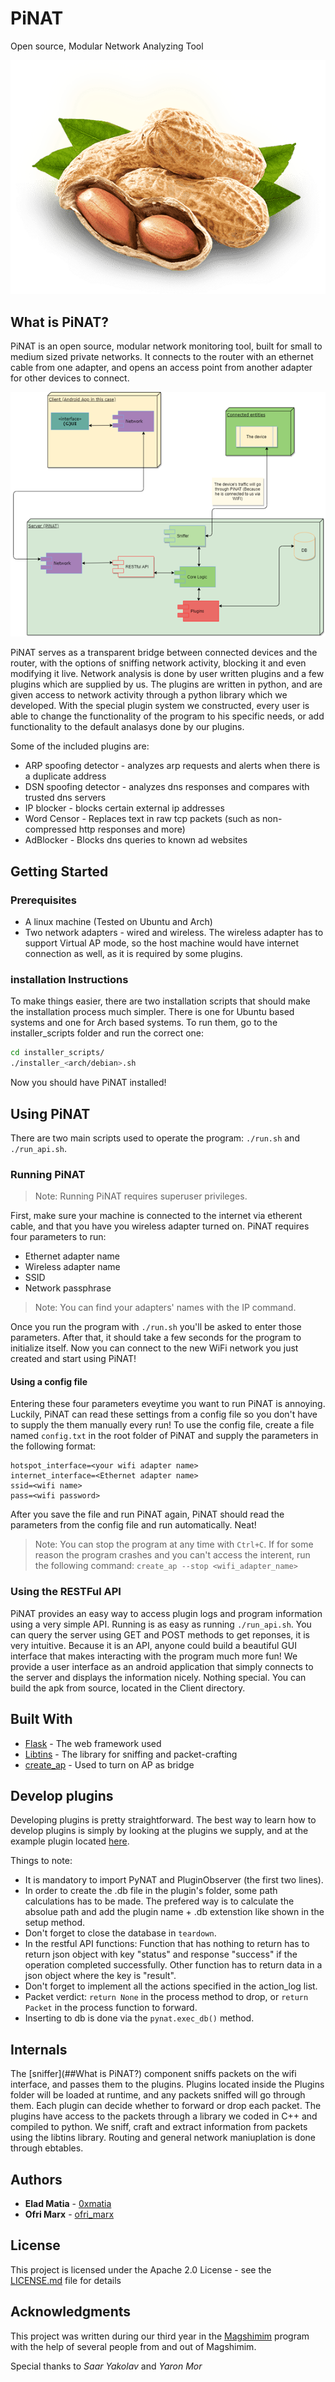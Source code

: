 # PiNAT

Open source, Modular Network Analyzing Tool

![pinat](Resources/peanut.png?raw=true)

## What is PiNAT?

PiNAT is an open source, modular network monitoring tool, built for small to 
medium sized private networks. It connects to the router with an ethernet cable 
from one adapter, and opens an access point from another adapter for other devices
to connect. 

![struct](Resources/TopLevel.png?raw=true)

PiNAT serves as a transparent bridge between connected devices and the router, 
with the options of sniffing network activity, blocking it and even modifying it
live. Network analysis is done by user written plugins and a few plugins which 
are supplied by us. The plugins are written in python, and are given access to 
network activity through a python library which we developed. With the special 
plugin system we constructed, every user is able to change the functionality of 
the program to his specific needs, or add functionality to the default analasys 
done by our plugins.

Some of the included plugins are:
*  ARP spoofing detector - analyzes arp requests and alerts when there is a
duplicate address
*  DSN spoofing detector - analyzes dns responses and compares with trusted dns
servers
*  IP blocker - blocks certain external ip addresses
*  Word Censor - Replaces text in raw tcp packets (such as non-compressed http responses and more)
*  AdBlocker - Blocks dns queries to known ad websites

## Getting Started

### Prerequisites

* A linux machine (Tested on Ubuntu and Arch)
* Two network adapters - wired and wireless. The wireless adapter has to support Virtual AP mode, so the host machine would have internet connection as well, as it is required by some plugins.

### installation Instructions

To make things easier, there are two installation scripts that should make the installation process much simpler. There is one for Ubuntu based systems and one for Arch based systems.
To run them, go to the installer_scripts folder and run the correct one:

```bash
cd installer_scripts/
./installer_<arch/debian>.sh
```

Now you should have PiNAT installed!

## Using PiNAT

There are two main scripts used to operate the program: ```./run.sh``` and ```./run_api.sh```.

### Running PiNAT

> Note: Running PiNAT requires superuser privileges.

First, make sure your machine is connected to the internet via etherent cable, and that you have you wireless adapter turned on.
PiNAT requires four parameters to run:
* Ethernet adapter name
* Wireless adapter name
* SSID
* Network passphrase

> Note: You can find your adapters' names with the IP command.

Once you run the program with ```./run.sh``` you'll be asked to enter those parameters. After that, it should take a few seconds for the program to initialize itself.
Now you can connect to the new WiFi network you just created and start using PiNAT!

#### Using a config file

Entering these four parameters eveytime you want to run PiNAT is annoying. Luckily, PiNAT can read these settings from a config file so you don't have to supply the them manually every run!
To use the config file, create a file named ```config.txt``` in the root folder of PiNAT and supply the parameters in the following format:

```
hotspot_interface=<your wifi adapter name>
internet_interface=<Ethernet adapter name>
ssid=<wifi name>
pass=<wifi password>
```

After you save the file and run PiNAT again, PiNAT should read the parameters from the config file and run automatically. Neat!

> Note: You can stop the program at any time with ```Ctrl+C```. If for some reason the program crashes and you can't access the interent, run the following command: ```create_ap --stop <wifi_adapter_name>```

### Using the RESTFul API

PiNAT provides an easy way to access plugin logs and program information using a very simple API. Running is as easy as running ```./run_api.sh```.
You can query the server using GET and POST methods to get reponses, it is very intuitive. Because it is an API, anyone could build a beautiful GUI interface that makes interacting with the program much more fun!
We provide a user interface as an android application that simply connects to the server and displays the information nicely. Nothing special.
You can build the apk from source, located in the Client directory.

## Built With

* [Flask](url) - The web framework used
* [Libtins](url) - The library for sniffing and packet-crafting
* [create_ap](url) - Used to turn on AP as bridge


## Develop plugins
Developing plugins is pretty straightforward. The best way to learn how to develop plugins is simply by looking at the plugins we supply, and at the example plugin located [here](Resources/Plugin.py).

Things to note:
* It is mandatory to import PyNAT and PluginObserver (the first two lines).
* In order to create the .db file in the plugin's folder, some path calculations has to be made. The prefered way is to calculate the absolue path and add the plugin name + .db extenstion like shown in the setup method.
* Don't forget to close the database in ```teardown```.
* In the restful API functions: Function that has nothing to return has to return json object with key "status" and response "success" if the operation completed successfully. Other function has to return data in a json object where the key is "result".
* Don't forget to implement all the actions specified in the action_log list.
* Packet verdict: ```return None``` in the process method to drop, or ```return Packet``` in the process function to forward.
* Inserting to db is done via the ```pynat.exec_db()``` method.


## Internals
The [sniffer](##What is PiNAT?) component sniffs packets on the wifi interface, and passes them to the plugins. Plugins located inside the Plugins folder will be loaded at runtime, and any packets sniffed will go through them. Each plugin can decide whether to forward or drop each packet. The plugins have access to the packets through a library we coded in C++ and compiled to python. We sniff, craft and extract information from packets using the libtins library.
Routing and general network maniuplation is done through ebtables.

## Authors

* **Elad Matia** - [0xmatia](https://gitlab.com/0xmatia)
* **Ofri Marx** - [ofri_marx](https://gitlab.com/ofri_marx)


## License

This project is licensed under the Apache 2.0 License - see the [LICENSE.md](LICENSE.md) file for details

## Acknowledgments

This project was written during our third year in the [Magshimim](https://www.magshimim.cyber.org.il/) 
program with the help of several people from and out of Magshimim.

Special thanks to *Saar Yakolav* and *Yaron Mor*
